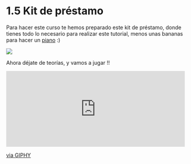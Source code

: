 # 1.5 Kit de préstamo
Para hacer este curso te hemos preparado este kit de préstamo, donde tienes todo lo necesario para realizar este tutorial, menos unas bananas para hacer un [piano](/4_modo_makey_makey/42_piano_con_bananas.md) :)

![](https://docs.google.com/drawings/d/e/2PACX-1vRAa_Tbn6qXbGGpZW76CT5iRAxBG9hswKG8yoYamdPez6SHl7k8KnmaWAHI6sep0tLQ3fKUXWr5Tydr/pub?w=955&h=674)

Ahora déjate de teorías, y vamos a jugar !!

<iframe src="https://giphy.com/embed/udPf7Vf2G0KaY" width="480" height="204" frameBorder="0" class="giphy-embed" allowFullScreen></iframe><p><a href="https://giphy.com/gifs/big-bang-theroy-udPf7Vf2G0KaY">via GIPHY</a></p>

